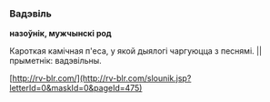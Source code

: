 ### Вадэвіль
**назоўнік, мужчынскі род**

Кароткая камічная п'еса, у якой дыялогі чаргуюцца з песнямі. || прыметнік: вадэвільны.

<a rel="author">[http://rv-blr.com/](http://rv-blr.com/slounik.jsp?letterId=0&maskId=0&pageId=475)</a>
